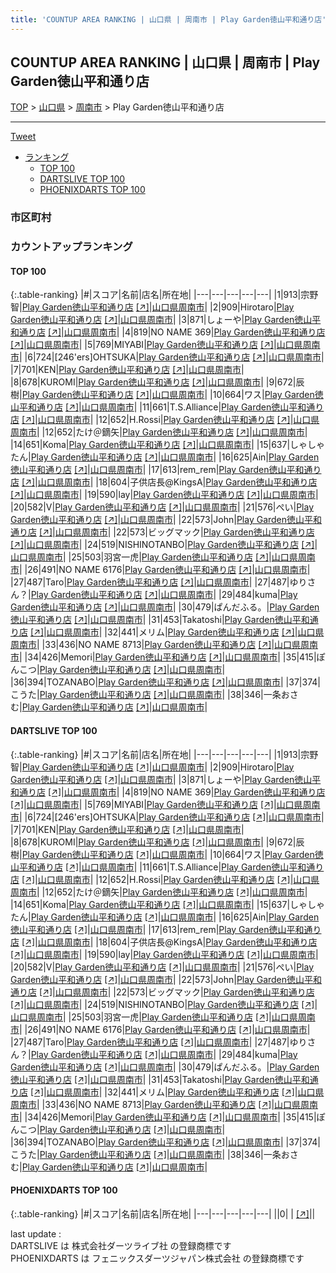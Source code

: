 ```yaml
---
title: 'COUNTUP AREA RANKING | 山口県 | 周南市 | Play Garden徳山平和通り店'
---
```

## COUNTUP AREA RANKING | 山口県 | 周南市 | Play Garden徳山平和通り店

[TOP](/darts/rank/) > [山口県](/darts/rank/山口県/) > [周南市](/darts/rank/山口県/周南市/) > Play Garden徳山平和通り店

___

<a href="https://twitter.com/share?ref_src=twsrc%5Etfw" data-text="COUNTUP AREA RANKING | 山口県周南市Play Garden徳山平和通り店" class="twitter-share-button" data-hashtags="DARTSLIVE,PHOENIXDARTS,darts,ダーツ" data-show-count="false">Tweet</a>

* [ランキング](#カウントアップランキング)
    * [TOP 100](#top-100)
    * [DARTSLIVE TOP 100](#dartslive-top-100)
    * [PHOENIXDARTS TOP 100](#phoenixdarts-top-100)

### 市区町村

<ul>

</ul>

### カウントアップランキング

#### TOP 100



{:.table-ranking}
|#|スコア|名前|店名|所在地|
|---|---|---|---|---|
|1|913|<span class="rank-name-dl">宗野 智</span>|<a href="/darts/rank/shops/c813fea70edaa09525d56fb0e5c39bac.html">Play Garden徳山平和通り店</a> <a href="https://search.dartslive.com/jp/shop/c813fea70edaa09525d56fb0e5c39bac">[↗]</a>|<a href="/darts/rank/山口県/周南市">山口県周南市</a>|
|2|909|<span class="rank-name-dl">Hirotaro</span>|<a href="/darts/rank/shops/c813fea70edaa09525d56fb0e5c39bac.html">Play Garden徳山平和通り店</a> <a href="https://search.dartslive.com/jp/shop/c813fea70edaa09525d56fb0e5c39bac">[↗]</a>|<a href="/darts/rank/山口県/周南市">山口県周南市</a>|
|3|871|<span class="rank-name-dl">しょーや</span>|<a href="/darts/rank/shops/c813fea70edaa09525d56fb0e5c39bac.html">Play Garden徳山平和通り店</a> <a href="https://search.dartslive.com/jp/shop/c813fea70edaa09525d56fb0e5c39bac">[↗]</a>|<a href="/darts/rank/山口県/周南市">山口県周南市</a>|
|4|819|<span class="rank-name-dl">NO NAME 369</span>|<a href="/darts/rank/shops/c813fea70edaa09525d56fb0e5c39bac.html">Play Garden徳山平和通り店</a> <a href="https://search.dartslive.com/jp/shop/c813fea70edaa09525d56fb0e5c39bac">[↗]</a>|<a href="/darts/rank/山口県/周南市">山口県周南市</a>|
|5|769|<span class="rank-name-dl">MIYABI</span>|<a href="/darts/rank/shops/c813fea70edaa09525d56fb0e5c39bac.html">Play Garden徳山平和通り店</a> <a href="https://search.dartslive.com/jp/shop/c813fea70edaa09525d56fb0e5c39bac">[↗]</a>|<a href="/darts/rank/山口県/周南市">山口県周南市</a>|
|6|724|<span class="rank-name-dl">[246&#x27;ers]OHTSUKA</span>|<a href="/darts/rank/shops/c813fea70edaa09525d56fb0e5c39bac.html">Play Garden徳山平和通り店</a> <a href="https://search.dartslive.com/jp/shop/c813fea70edaa09525d56fb0e5c39bac">[↗]</a>|<a href="/darts/rank/山口県/周南市">山口県周南市</a>|
|7|701|<span class="rank-name-dl">KEN</span>|<a href="/darts/rank/shops/c813fea70edaa09525d56fb0e5c39bac.html">Play Garden徳山平和通り店</a> <a href="https://search.dartslive.com/jp/shop/c813fea70edaa09525d56fb0e5c39bac">[↗]</a>|<a href="/darts/rank/山口県/周南市">山口県周南市</a>|
|8|678|<span class="rank-name-dl">KUROMI</span>|<a href="/darts/rank/shops/c813fea70edaa09525d56fb0e5c39bac.html">Play Garden徳山平和通り店</a> <a href="https://search.dartslive.com/jp/shop/c813fea70edaa09525d56fb0e5c39bac">[↗]</a>|<a href="/darts/rank/山口県/周南市">山口県周南市</a>|
|9|672|<span class="rank-name-dl">辰樹</span>|<a href="/darts/rank/shops/c813fea70edaa09525d56fb0e5c39bac.html">Play Garden徳山平和通り店</a> <a href="https://search.dartslive.com/jp/shop/c813fea70edaa09525d56fb0e5c39bac">[↗]</a>|<a href="/darts/rank/山口県/周南市">山口県周南市</a>|
|10|664|<span class="rank-name-dl">ワス</span>|<a href="/darts/rank/shops/c813fea70edaa09525d56fb0e5c39bac.html">Play Garden徳山平和通り店</a> <a href="https://search.dartslive.com/jp/shop/c813fea70edaa09525d56fb0e5c39bac">[↗]</a>|<a href="/darts/rank/山口県/周南市">山口県周南市</a>|
|11|661|<span class="rank-name-dl">T.S.Alliance</span>|<a href="/darts/rank/shops/c813fea70edaa09525d56fb0e5c39bac.html">Play Garden徳山平和通り店</a> <a href="https://search.dartslive.com/jp/shop/c813fea70edaa09525d56fb0e5c39bac">[↗]</a>|<a href="/darts/rank/山口県/周南市">山口県周南市</a>|
|12|652|<span class="rank-name-dl">H.Rossi</span>|<a href="/darts/rank/shops/c813fea70edaa09525d56fb0e5c39bac.html">Play Garden徳山平和通り店</a> <a href="https://search.dartslive.com/jp/shop/c813fea70edaa09525d56fb0e5c39bac">[↗]</a>|<a href="/darts/rank/山口県/周南市">山口県周南市</a>|
|12|652|<span class="rank-name-dl">たけ＠鏑矢</span>|<a href="/darts/rank/shops/c813fea70edaa09525d56fb0e5c39bac.html">Play Garden徳山平和通り店</a> <a href="https://search.dartslive.com/jp/shop/c813fea70edaa09525d56fb0e5c39bac">[↗]</a>|<a href="/darts/rank/山口県/周南市">山口県周南市</a>|
|14|651|<span class="rank-name-dl">Koma</span>|<a href="/darts/rank/shops/c813fea70edaa09525d56fb0e5c39bac.html">Play Garden徳山平和通り店</a> <a href="https://search.dartslive.com/jp/shop/c813fea70edaa09525d56fb0e5c39bac">[↗]</a>|<a href="/darts/rank/山口県/周南市">山口県周南市</a>|
|15|637|<span class="rank-name-dl">しゃしゃたん</span>|<a href="/darts/rank/shops/c813fea70edaa09525d56fb0e5c39bac.html">Play Garden徳山平和通り店</a> <a href="https://search.dartslive.com/jp/shop/c813fea70edaa09525d56fb0e5c39bac">[↗]</a>|<a href="/darts/rank/山口県/周南市">山口県周南市</a>|
|16|625|<span class="rank-name-dl">Ain</span>|<a href="/darts/rank/shops/c813fea70edaa09525d56fb0e5c39bac.html">Play Garden徳山平和通り店</a> <a href="https://search.dartslive.com/jp/shop/c813fea70edaa09525d56fb0e5c39bac">[↗]</a>|<a href="/darts/rank/山口県/周南市">山口県周南市</a>|
|17|613|<span class="rank-name-dl">rem_rem</span>|<a href="/darts/rank/shops/c813fea70edaa09525d56fb0e5c39bac.html">Play Garden徳山平和通り店</a> <a href="https://search.dartslive.com/jp/shop/c813fea70edaa09525d56fb0e5c39bac">[↗]</a>|<a href="/darts/rank/山口県/周南市">山口県周南市</a>|
|18|604|<span class="rank-name-dl">子供店長@KingsA</span>|<a href="/darts/rank/shops/c813fea70edaa09525d56fb0e5c39bac.html">Play Garden徳山平和通り店</a> <a href="https://search.dartslive.com/jp/shop/c813fea70edaa09525d56fb0e5c39bac">[↗]</a>|<a href="/darts/rank/山口県/周南市">山口県周南市</a>|
|19|590|<span class="rank-name-dl">lay</span>|<a href="/darts/rank/shops/c813fea70edaa09525d56fb0e5c39bac.html">Play Garden徳山平和通り店</a> <a href="https://search.dartslive.com/jp/shop/c813fea70edaa09525d56fb0e5c39bac">[↗]</a>|<a href="/darts/rank/山口県/周南市">山口県周南市</a>|
|20|582|<span class="rank-name-dl">V</span>|<a href="/darts/rank/shops/c813fea70edaa09525d56fb0e5c39bac.html">Play Garden徳山平和通り店</a> <a href="https://search.dartslive.com/jp/shop/c813fea70edaa09525d56fb0e5c39bac">[↗]</a>|<a href="/darts/rank/山口県/周南市">山口県周南市</a>|
|21|576|<span class="rank-name-dl">ぺい</span>|<a href="/darts/rank/shops/c813fea70edaa09525d56fb0e5c39bac.html">Play Garden徳山平和通り店</a> <a href="https://search.dartslive.com/jp/shop/c813fea70edaa09525d56fb0e5c39bac">[↗]</a>|<a href="/darts/rank/山口県/周南市">山口県周南市</a>|
|22|573|<span class="rank-name-dl">John</span>|<a href="/darts/rank/shops/c813fea70edaa09525d56fb0e5c39bac.html">Play Garden徳山平和通り店</a> <a href="https://search.dartslive.com/jp/shop/c813fea70edaa09525d56fb0e5c39bac">[↗]</a>|<a href="/darts/rank/山口県/周南市">山口県周南市</a>|
|22|573|<span class="rank-name-dl">ビッグマック</span>|<a href="/darts/rank/shops/c813fea70edaa09525d56fb0e5c39bac.html">Play Garden徳山平和通り店</a> <a href="https://search.dartslive.com/jp/shop/c813fea70edaa09525d56fb0e5c39bac">[↗]</a>|<a href="/darts/rank/山口県/周南市">山口県周南市</a>|
|24|519|<span class="rank-name-dl">NISHINOTANBO</span>|<a href="/darts/rank/shops/c813fea70edaa09525d56fb0e5c39bac.html">Play Garden徳山平和通り店</a> <a href="https://search.dartslive.com/jp/shop/c813fea70edaa09525d56fb0e5c39bac">[↗]</a>|<a href="/darts/rank/山口県/周南市">山口県周南市</a>|
|25|503|<span class="rank-name-dl">羽宮一虎</span>|<a href="/darts/rank/shops/c813fea70edaa09525d56fb0e5c39bac.html">Play Garden徳山平和通り店</a> <a href="https://search.dartslive.com/jp/shop/c813fea70edaa09525d56fb0e5c39bac">[↗]</a>|<a href="/darts/rank/山口県/周南市">山口県周南市</a>|
|26|491|<span class="rank-name-dl">NO NAME 6176</span>|<a href="/darts/rank/shops/c813fea70edaa09525d56fb0e5c39bac.html">Play Garden徳山平和通り店</a> <a href="https://search.dartslive.com/jp/shop/c813fea70edaa09525d56fb0e5c39bac">[↗]</a>|<a href="/darts/rank/山口県/周南市">山口県周南市</a>|
|27|487|<span class="rank-name-dl">Taro</span>|<a href="/darts/rank/shops/c813fea70edaa09525d56fb0e5c39bac.html">Play Garden徳山平和通り店</a> <a href="https://search.dartslive.com/jp/shop/c813fea70edaa09525d56fb0e5c39bac">[↗]</a>|<a href="/darts/rank/山口県/周南市">山口県周南市</a>|
|27|487|<span class="rank-name-dl">ゆりさん？</span>|<a href="/darts/rank/shops/c813fea70edaa09525d56fb0e5c39bac.html">Play Garden徳山平和通り店</a> <a href="https://search.dartslive.com/jp/shop/c813fea70edaa09525d56fb0e5c39bac">[↗]</a>|<a href="/darts/rank/山口県/周南市">山口県周南市</a>|
|29|484|<span class="rank-name-dl">kuma</span>|<a href="/darts/rank/shops/c813fea70edaa09525d56fb0e5c39bac.html">Play Garden徳山平和通り店</a> <a href="https://search.dartslive.com/jp/shop/c813fea70edaa09525d56fb0e5c39bac">[↗]</a>|<a href="/darts/rank/山口県/周南市">山口県周南市</a>|
|30|479|<span class="rank-name-dl">ぱんだふる。</span>|<a href="/darts/rank/shops/c813fea70edaa09525d56fb0e5c39bac.html">Play Garden徳山平和通り店</a> <a href="https://search.dartslive.com/jp/shop/c813fea70edaa09525d56fb0e5c39bac">[↗]</a>|<a href="/darts/rank/山口県/周南市">山口県周南市</a>|
|31|453|<span class="rank-name-dl">Takatoshi</span>|<a href="/darts/rank/shops/c813fea70edaa09525d56fb0e5c39bac.html">Play Garden徳山平和通り店</a> <a href="https://search.dartslive.com/jp/shop/c813fea70edaa09525d56fb0e5c39bac">[↗]</a>|<a href="/darts/rank/山口県/周南市">山口県周南市</a>|
|32|441|<span class="rank-name-dl">メリム</span>|<a href="/darts/rank/shops/c813fea70edaa09525d56fb0e5c39bac.html">Play Garden徳山平和通り店</a> <a href="https://search.dartslive.com/jp/shop/c813fea70edaa09525d56fb0e5c39bac">[↗]</a>|<a href="/darts/rank/山口県/周南市">山口県周南市</a>|
|33|436|<span class="rank-name-dl">NO NAME 8713</span>|<a href="/darts/rank/shops/c813fea70edaa09525d56fb0e5c39bac.html">Play Garden徳山平和通り店</a> <a href="https://search.dartslive.com/jp/shop/c813fea70edaa09525d56fb0e5c39bac">[↗]</a>|<a href="/darts/rank/山口県/周南市">山口県周南市</a>|
|34|426|<span class="rank-name-dl">Memori</span>|<a href="/darts/rank/shops/c813fea70edaa09525d56fb0e5c39bac.html">Play Garden徳山平和通り店</a> <a href="https://search.dartslive.com/jp/shop/c813fea70edaa09525d56fb0e5c39bac">[↗]</a>|<a href="/darts/rank/山口県/周南市">山口県周南市</a>|
|35|415|<span class="rank-name-dl">ぽんこつ</span>|<a href="/darts/rank/shops/c813fea70edaa09525d56fb0e5c39bac.html">Play Garden徳山平和通り店</a> <a href="https://search.dartslive.com/jp/shop/c813fea70edaa09525d56fb0e5c39bac">[↗]</a>|<a href="/darts/rank/山口県/周南市">山口県周南市</a>|
|36|394|<span class="rank-name-dl">TOZANABO</span>|<a href="/darts/rank/shops/c813fea70edaa09525d56fb0e5c39bac.html">Play Garden徳山平和通り店</a> <a href="https://search.dartslive.com/jp/shop/c813fea70edaa09525d56fb0e5c39bac">[↗]</a>|<a href="/darts/rank/山口県/周南市">山口県周南市</a>|
|37|374|<span class="rank-name-dl">こうた</span>|<a href="/darts/rank/shops/c813fea70edaa09525d56fb0e5c39bac.html">Play Garden徳山平和通り店</a> <a href="https://search.dartslive.com/jp/shop/c813fea70edaa09525d56fb0e5c39bac">[↗]</a>|<a href="/darts/rank/山口県/周南市">山口県周南市</a>|
|38|346|<span class="rank-name-dl">一条おさむ</span>|<a href="/darts/rank/shops/c813fea70edaa09525d56fb0e5c39bac.html">Play Garden徳山平和通り店</a> <a href="https://search.dartslive.com/jp/shop/c813fea70edaa09525d56fb0e5c39bac">[↗]</a>|<a href="/darts/rank/山口県/周南市">山口県周南市</a>|


#### DARTSLIVE TOP 100



{:.table-ranking}
|#|スコア|名前|店名|所在地|
|---|---|---|---|---|
|1|913|<span class="rank-name-dl">宗野 智</span>|<a href="/darts/rank/shops/c813fea70edaa09525d56fb0e5c39bac.html">Play Garden徳山平和通り店</a> <a href="https://search.dartslive.com/jp/shop/c813fea70edaa09525d56fb0e5c39bac">[↗]</a>|<a href="/darts/rank/山口県/周南市">山口県周南市</a>|
|2|909|<span class="rank-name-dl">Hirotaro</span>|<a href="/darts/rank/shops/c813fea70edaa09525d56fb0e5c39bac.html">Play Garden徳山平和通り店</a> <a href="https://search.dartslive.com/jp/shop/c813fea70edaa09525d56fb0e5c39bac">[↗]</a>|<a href="/darts/rank/山口県/周南市">山口県周南市</a>|
|3|871|<span class="rank-name-dl">しょーや</span>|<a href="/darts/rank/shops/c813fea70edaa09525d56fb0e5c39bac.html">Play Garden徳山平和通り店</a> <a href="https://search.dartslive.com/jp/shop/c813fea70edaa09525d56fb0e5c39bac">[↗]</a>|<a href="/darts/rank/山口県/周南市">山口県周南市</a>|
|4|819|<span class="rank-name-dl">NO NAME 369</span>|<a href="/darts/rank/shops/c813fea70edaa09525d56fb0e5c39bac.html">Play Garden徳山平和通り店</a> <a href="https://search.dartslive.com/jp/shop/c813fea70edaa09525d56fb0e5c39bac">[↗]</a>|<a href="/darts/rank/山口県/周南市">山口県周南市</a>|
|5|769|<span class="rank-name-dl">MIYABI</span>|<a href="/darts/rank/shops/c813fea70edaa09525d56fb0e5c39bac.html">Play Garden徳山平和通り店</a> <a href="https://search.dartslive.com/jp/shop/c813fea70edaa09525d56fb0e5c39bac">[↗]</a>|<a href="/darts/rank/山口県/周南市">山口県周南市</a>|
|6|724|<span class="rank-name-dl">[246&#x27;ers]OHTSUKA</span>|<a href="/darts/rank/shops/c813fea70edaa09525d56fb0e5c39bac.html">Play Garden徳山平和通り店</a> <a href="https://search.dartslive.com/jp/shop/c813fea70edaa09525d56fb0e5c39bac">[↗]</a>|<a href="/darts/rank/山口県/周南市">山口県周南市</a>|
|7|701|<span class="rank-name-dl">KEN</span>|<a href="/darts/rank/shops/c813fea70edaa09525d56fb0e5c39bac.html">Play Garden徳山平和通り店</a> <a href="https://search.dartslive.com/jp/shop/c813fea70edaa09525d56fb0e5c39bac">[↗]</a>|<a href="/darts/rank/山口県/周南市">山口県周南市</a>|
|8|678|<span class="rank-name-dl">KUROMI</span>|<a href="/darts/rank/shops/c813fea70edaa09525d56fb0e5c39bac.html">Play Garden徳山平和通り店</a> <a href="https://search.dartslive.com/jp/shop/c813fea70edaa09525d56fb0e5c39bac">[↗]</a>|<a href="/darts/rank/山口県/周南市">山口県周南市</a>|
|9|672|<span class="rank-name-dl">辰樹</span>|<a href="/darts/rank/shops/c813fea70edaa09525d56fb0e5c39bac.html">Play Garden徳山平和通り店</a> <a href="https://search.dartslive.com/jp/shop/c813fea70edaa09525d56fb0e5c39bac">[↗]</a>|<a href="/darts/rank/山口県/周南市">山口県周南市</a>|
|10|664|<span class="rank-name-dl">ワス</span>|<a href="/darts/rank/shops/c813fea70edaa09525d56fb0e5c39bac.html">Play Garden徳山平和通り店</a> <a href="https://search.dartslive.com/jp/shop/c813fea70edaa09525d56fb0e5c39bac">[↗]</a>|<a href="/darts/rank/山口県/周南市">山口県周南市</a>|
|11|661|<span class="rank-name-dl">T.S.Alliance</span>|<a href="/darts/rank/shops/c813fea70edaa09525d56fb0e5c39bac.html">Play Garden徳山平和通り店</a> <a href="https://search.dartslive.com/jp/shop/c813fea70edaa09525d56fb0e5c39bac">[↗]</a>|<a href="/darts/rank/山口県/周南市">山口県周南市</a>|
|12|652|<span class="rank-name-dl">H.Rossi</span>|<a href="/darts/rank/shops/c813fea70edaa09525d56fb0e5c39bac.html">Play Garden徳山平和通り店</a> <a href="https://search.dartslive.com/jp/shop/c813fea70edaa09525d56fb0e5c39bac">[↗]</a>|<a href="/darts/rank/山口県/周南市">山口県周南市</a>|
|12|652|<span class="rank-name-dl">たけ＠鏑矢</span>|<a href="/darts/rank/shops/c813fea70edaa09525d56fb0e5c39bac.html">Play Garden徳山平和通り店</a> <a href="https://search.dartslive.com/jp/shop/c813fea70edaa09525d56fb0e5c39bac">[↗]</a>|<a href="/darts/rank/山口県/周南市">山口県周南市</a>|
|14|651|<span class="rank-name-dl">Koma</span>|<a href="/darts/rank/shops/c813fea70edaa09525d56fb0e5c39bac.html">Play Garden徳山平和通り店</a> <a href="https://search.dartslive.com/jp/shop/c813fea70edaa09525d56fb0e5c39bac">[↗]</a>|<a href="/darts/rank/山口県/周南市">山口県周南市</a>|
|15|637|<span class="rank-name-dl">しゃしゃたん</span>|<a href="/darts/rank/shops/c813fea70edaa09525d56fb0e5c39bac.html">Play Garden徳山平和通り店</a> <a href="https://search.dartslive.com/jp/shop/c813fea70edaa09525d56fb0e5c39bac">[↗]</a>|<a href="/darts/rank/山口県/周南市">山口県周南市</a>|
|16|625|<span class="rank-name-dl">Ain</span>|<a href="/darts/rank/shops/c813fea70edaa09525d56fb0e5c39bac.html">Play Garden徳山平和通り店</a> <a href="https://search.dartslive.com/jp/shop/c813fea70edaa09525d56fb0e5c39bac">[↗]</a>|<a href="/darts/rank/山口県/周南市">山口県周南市</a>|
|17|613|<span class="rank-name-dl">rem_rem</span>|<a href="/darts/rank/shops/c813fea70edaa09525d56fb0e5c39bac.html">Play Garden徳山平和通り店</a> <a href="https://search.dartslive.com/jp/shop/c813fea70edaa09525d56fb0e5c39bac">[↗]</a>|<a href="/darts/rank/山口県/周南市">山口県周南市</a>|
|18|604|<span class="rank-name-dl">子供店長@KingsA</span>|<a href="/darts/rank/shops/c813fea70edaa09525d56fb0e5c39bac.html">Play Garden徳山平和通り店</a> <a href="https://search.dartslive.com/jp/shop/c813fea70edaa09525d56fb0e5c39bac">[↗]</a>|<a href="/darts/rank/山口県/周南市">山口県周南市</a>|
|19|590|<span class="rank-name-dl">lay</span>|<a href="/darts/rank/shops/c813fea70edaa09525d56fb0e5c39bac.html">Play Garden徳山平和通り店</a> <a href="https://search.dartslive.com/jp/shop/c813fea70edaa09525d56fb0e5c39bac">[↗]</a>|<a href="/darts/rank/山口県/周南市">山口県周南市</a>|
|20|582|<span class="rank-name-dl">V</span>|<a href="/darts/rank/shops/c813fea70edaa09525d56fb0e5c39bac.html">Play Garden徳山平和通り店</a> <a href="https://search.dartslive.com/jp/shop/c813fea70edaa09525d56fb0e5c39bac">[↗]</a>|<a href="/darts/rank/山口県/周南市">山口県周南市</a>|
|21|576|<span class="rank-name-dl">ぺい</span>|<a href="/darts/rank/shops/c813fea70edaa09525d56fb0e5c39bac.html">Play Garden徳山平和通り店</a> <a href="https://search.dartslive.com/jp/shop/c813fea70edaa09525d56fb0e5c39bac">[↗]</a>|<a href="/darts/rank/山口県/周南市">山口県周南市</a>|
|22|573|<span class="rank-name-dl">John</span>|<a href="/darts/rank/shops/c813fea70edaa09525d56fb0e5c39bac.html">Play Garden徳山平和通り店</a> <a href="https://search.dartslive.com/jp/shop/c813fea70edaa09525d56fb0e5c39bac">[↗]</a>|<a href="/darts/rank/山口県/周南市">山口県周南市</a>|
|22|573|<span class="rank-name-dl">ビッグマック</span>|<a href="/darts/rank/shops/c813fea70edaa09525d56fb0e5c39bac.html">Play Garden徳山平和通り店</a> <a href="https://search.dartslive.com/jp/shop/c813fea70edaa09525d56fb0e5c39bac">[↗]</a>|<a href="/darts/rank/山口県/周南市">山口県周南市</a>|
|24|519|<span class="rank-name-dl">NISHINOTANBO</span>|<a href="/darts/rank/shops/c813fea70edaa09525d56fb0e5c39bac.html">Play Garden徳山平和通り店</a> <a href="https://search.dartslive.com/jp/shop/c813fea70edaa09525d56fb0e5c39bac">[↗]</a>|<a href="/darts/rank/山口県/周南市">山口県周南市</a>|
|25|503|<span class="rank-name-dl">羽宮一虎</span>|<a href="/darts/rank/shops/c813fea70edaa09525d56fb0e5c39bac.html">Play Garden徳山平和通り店</a> <a href="https://search.dartslive.com/jp/shop/c813fea70edaa09525d56fb0e5c39bac">[↗]</a>|<a href="/darts/rank/山口県/周南市">山口県周南市</a>|
|26|491|<span class="rank-name-dl">NO NAME 6176</span>|<a href="/darts/rank/shops/c813fea70edaa09525d56fb0e5c39bac.html">Play Garden徳山平和通り店</a> <a href="https://search.dartslive.com/jp/shop/c813fea70edaa09525d56fb0e5c39bac">[↗]</a>|<a href="/darts/rank/山口県/周南市">山口県周南市</a>|
|27|487|<span class="rank-name-dl">Taro</span>|<a href="/darts/rank/shops/c813fea70edaa09525d56fb0e5c39bac.html">Play Garden徳山平和通り店</a> <a href="https://search.dartslive.com/jp/shop/c813fea70edaa09525d56fb0e5c39bac">[↗]</a>|<a href="/darts/rank/山口県/周南市">山口県周南市</a>|
|27|487|<span class="rank-name-dl">ゆりさん？</span>|<a href="/darts/rank/shops/c813fea70edaa09525d56fb0e5c39bac.html">Play Garden徳山平和通り店</a> <a href="https://search.dartslive.com/jp/shop/c813fea70edaa09525d56fb0e5c39bac">[↗]</a>|<a href="/darts/rank/山口県/周南市">山口県周南市</a>|
|29|484|<span class="rank-name-dl">kuma</span>|<a href="/darts/rank/shops/c813fea70edaa09525d56fb0e5c39bac.html">Play Garden徳山平和通り店</a> <a href="https://search.dartslive.com/jp/shop/c813fea70edaa09525d56fb0e5c39bac">[↗]</a>|<a href="/darts/rank/山口県/周南市">山口県周南市</a>|
|30|479|<span class="rank-name-dl">ぱんだふる。</span>|<a href="/darts/rank/shops/c813fea70edaa09525d56fb0e5c39bac.html">Play Garden徳山平和通り店</a> <a href="https://search.dartslive.com/jp/shop/c813fea70edaa09525d56fb0e5c39bac">[↗]</a>|<a href="/darts/rank/山口県/周南市">山口県周南市</a>|
|31|453|<span class="rank-name-dl">Takatoshi</span>|<a href="/darts/rank/shops/c813fea70edaa09525d56fb0e5c39bac.html">Play Garden徳山平和通り店</a> <a href="https://search.dartslive.com/jp/shop/c813fea70edaa09525d56fb0e5c39bac">[↗]</a>|<a href="/darts/rank/山口県/周南市">山口県周南市</a>|
|32|441|<span class="rank-name-dl">メリム</span>|<a href="/darts/rank/shops/c813fea70edaa09525d56fb0e5c39bac.html">Play Garden徳山平和通り店</a> <a href="https://search.dartslive.com/jp/shop/c813fea70edaa09525d56fb0e5c39bac">[↗]</a>|<a href="/darts/rank/山口県/周南市">山口県周南市</a>|
|33|436|<span class="rank-name-dl">NO NAME 8713</span>|<a href="/darts/rank/shops/c813fea70edaa09525d56fb0e5c39bac.html">Play Garden徳山平和通り店</a> <a href="https://search.dartslive.com/jp/shop/c813fea70edaa09525d56fb0e5c39bac">[↗]</a>|<a href="/darts/rank/山口県/周南市">山口県周南市</a>|
|34|426|<span class="rank-name-dl">Memori</span>|<a href="/darts/rank/shops/c813fea70edaa09525d56fb0e5c39bac.html">Play Garden徳山平和通り店</a> <a href="https://search.dartslive.com/jp/shop/c813fea70edaa09525d56fb0e5c39bac">[↗]</a>|<a href="/darts/rank/山口県/周南市">山口県周南市</a>|
|35|415|<span class="rank-name-dl">ぽんこつ</span>|<a href="/darts/rank/shops/c813fea70edaa09525d56fb0e5c39bac.html">Play Garden徳山平和通り店</a> <a href="https://search.dartslive.com/jp/shop/c813fea70edaa09525d56fb0e5c39bac">[↗]</a>|<a href="/darts/rank/山口県/周南市">山口県周南市</a>|
|36|394|<span class="rank-name-dl">TOZANABO</span>|<a href="/darts/rank/shops/c813fea70edaa09525d56fb0e5c39bac.html">Play Garden徳山平和通り店</a> <a href="https://search.dartslive.com/jp/shop/c813fea70edaa09525d56fb0e5c39bac">[↗]</a>|<a href="/darts/rank/山口県/周南市">山口県周南市</a>|
|37|374|<span class="rank-name-dl">こうた</span>|<a href="/darts/rank/shops/c813fea70edaa09525d56fb0e5c39bac.html">Play Garden徳山平和通り店</a> <a href="https://search.dartslive.com/jp/shop/c813fea70edaa09525d56fb0e5c39bac">[↗]</a>|<a href="/darts/rank/山口県/周南市">山口県周南市</a>|
|38|346|<span class="rank-name-dl">一条おさむ</span>|<a href="/darts/rank/shops/c813fea70edaa09525d56fb0e5c39bac.html">Play Garden徳山平和通り店</a> <a href="https://search.dartslive.com/jp/shop/c813fea70edaa09525d56fb0e5c39bac">[↗]</a>|<a href="/darts/rank/山口県/周南市">山口県周南市</a>|


#### PHOENIXDARTS TOP 100



{:.table-ranking}
|#|スコア|名前|店名|所在地|
|---|---|---|---|---|
||0|<span class="rank-name-dl"> </span>|<a href="/darts/rank/shops/.html"></a> <a href="">[↗]</a>|<a href="/darts/rank//"></a>|


<div class="footer border-top border-gray-light mt-5 pt-3 text-right text-gray">
    last update : <span style="font-weight: italic" id="foot_last_modified"></span><br />
    DARTSLIVE は 株式会社ダーツライブ社 の登録商標です<br />
    PHOENIXDARTS は フェニックスダーツジャパン株式会社 の登録商標です<br />
</div>

<script src="https://cdnjs.cloudflare.com/ajax/libs/jquery.tablesorter/2.31.3/js/jquery.tablesorter.min.js" integrity="sha512-qzgd5cYSZcosqpzpn7zF2ZId8f/8CHmFKZ8j7mU4OUXTNRd5g+ZHBPsgKEwoqxCtdQvExE5LprwwPAgoicguNg==" crossorigin="anonymous" referrerpolicy="no-referrer"></script>
<link rel="stylesheet" href="https://cdnjs.cloudflare.com/ajax/libs/jquery.tablesorter/2.31.3/css/theme.default.min.css" integrity="sha512-wghhOJkjQX0Lh3NSWvNKeZ0ZpNn+SPVXX1Qyc9OCaogADktxrBiBdKGDoqVUOyhStvMBmJQ8ZdMHiR3wuEq8+w==" crossorigin="anonymous" referrerpolicy="no-referrer" />
<script>
$(function() {
    $(".table-ranking").tablesorter({sortList:[[0, 0]]});
    $("#foot_last_modified").text(formatDate(new Date(document.lastModified), 'yyyy-MM-dd HH:mm:ss'));
});
</script>

<script async src="https://platform.twitter.com/widgets.js" charset="utf-8"></script>